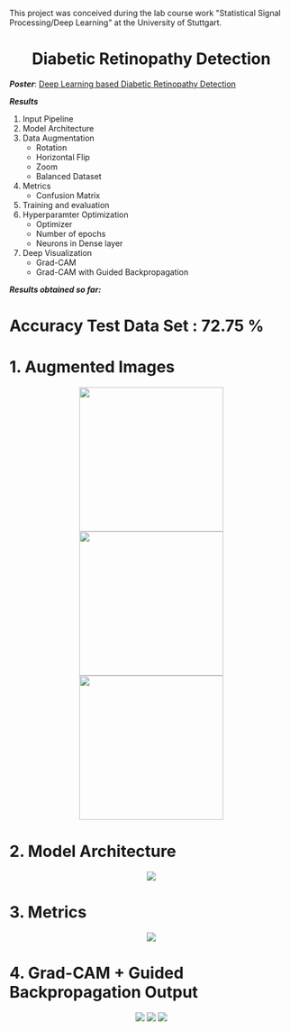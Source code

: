This project was conceived during the lab course work "Statistical Signal Processing/Deep Learning" at the University of Stuttgart. 
<h1 align="center">
	Diabetic Retinopathy Detection
</h1>

**_Poster_**: [Deep Learning based Diabetic Retinopathy Detection](https://drive.google.com/open?id=1MWiaWr59_-1_XmZdLE7F-9SmLLwITJ86)

**_Results_**

1) Input Pipeline
2) Model Architecture
3) Data Augmentation
	- Rotation
	- Horizontal Flip
	- Zoom
	- Balanced Dataset
4) Metrics
	- Confusion Matrix 	
5) Training and evaluation
6) Hyperparamter Optimization
	- Optimizer
	- Number of epochs
	- Neurons in Dense layer 
5) Deep Visualization
	- Grad-CAM
	- Grad-CAM with Guided Backpropagation


**_Results obtained so far:_**
<h1 align="left">
	Accuracy Test Data Set : 72.75 %
</h1>

<h1 align="left">
	1. Augmented Images
</h1>

<p align="center">
  <img src="https://media.github.tik.uni-stuttgart.de/user/986/files/798cda80-3145-11ea-8a07-8365194d66a8" width="256" height="256" />
  <img src="https://media.github.tik.uni-stuttgart.de/user/986/files/71379e00-314b-11ea-91d1-eb795a88117d" width="256" height="256" />
  <img src="https://media.github.tik.uni-stuttgart.de/user/986/files/ca9fcd00-314b-11ea-893b-31ebb46aa7c8" width="256" height="256" />
</p>

<h1 align="left">
	2. Model Architecture
</h1>
<p align="center">
  <img src="https://media.github.tik.uni-stuttgart.de/user/986/files/6c5fdc00-3ab3-11ea-8ae4-7719b0df0c73" >
 
</p>

<h1 align="left">
	3. Metrics
</h1>


<p align="center">
  <img src="https://media.github.tik.uni-stuttgart.de/user/986/files/801b5200-3145-11ea-962f-5de72af8437d"  >
</p>


<h1 align="left">
	4. Grad-CAM + Guided Backpropagation Output
</h1>


<p align="center">
  <img src="https://media.github.tik.uni-stuttgart.de/user/986/files/449d3680-3942-11ea-9e19-3c4295bbfdca" />
  <img src="https://media.github.tik.uni-stuttgart.de/user/986/files/449d3680-3942-11ea-8031-b7e8e5a0c74b" /> 
<img src="https://media.github.tik.uni-stuttgart.de/user/986/files/449d3680-3942-11ea-8592-acf11f6ed400" /> 
  
	
</p>


